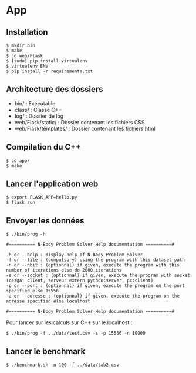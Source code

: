 # App

## Installation
```
$ mkdir bin
$ make
$ cd web/Flask
$ [sudo] pip install virtualenv
$ virtualenv ENV
$ pip install -r requirements.txt

```

## Architecture des dossiers
- bin/ : Exécutable
- class/ : Classe C++
- log/ : Dossier de log
- web/Flask/static/ : Dossier contenant les fichiers CSS
- web/Flask/templates/ : Dossier contenant les fichiers html


## Compilation du C++
```
$ cd app/
$ make
```

## Lancer l'application web
```
$ export FLASK_APP=hello.py
$ flask run
```

## Envoyer les données
```
$ ./bin/prog -h

#========== N-Body Problem Solver Help documentation ==========#

-h or --help : display help of N-Body Problem Solver
-f or --file : (compulsory) using the program with this dataset path
-n or --nbit : (optionnal) if given, execute the program with this number of iterations else do 2000 iterations
-s or --socket : (optionnal) if given, execute the program with socket (cesga: client, serveur extern python:server, pc:client)
-p or --port : (optionnal) if given, execute the program on the port specified else 15556
-a or --adresse : (optionnal) if given, execute the program on the adresse specified else localhost

#========== N-Body Problem Solver Help documentation ==========#
```

Pour lancer sur les calculs sur C++ sur le localhost :
```
$ ./bin/prog -f ../data/test.csv -s -p 15556 -n 10000
```

## Lancer le benchmark
```
$ ./benchmark.sh -n 100 -f ../data/tab2.csv
```